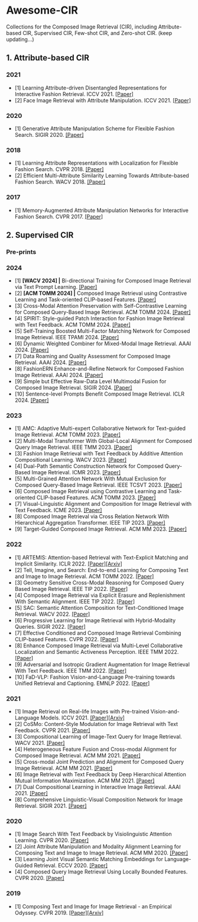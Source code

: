 # Awesome-CIR
Collections for the Composed Image Retrieval (CIR), including Attribute-based CIR, Supervised CIR, Few-shot CIR, and Zero-shot CIR. (keep updating...)

## 1. Attribute-based CIR
### 2021
- [1] Learning Attribute-driven Disentangled Representations for Interactive Fashion Retrieval. ICCV 2021. [[Paper]](https://ieeexplore.ieee.org/document/9711479)
- [2] Face Image Retrieval with Attribute Manipulation. ICCV 2021. [[Paper]](https://ieeexplore.ieee.org/document/9710728)
### 2020
- [1] Generative Attribute Manipulation Scheme for Flexible Fashion Search. SIGIR 2020. [[Paper]](https://dl.acm.org/doi/10.1145/3397271.3401150)
### 2018
- [1] Learning Attribute Representations with Localization for Flexible Fashion Search. CVPR 2018. [[Paper]](https://ieeexplore.ieee.org/stamp/stamp.jsp?tp=&arnumber=8578902)
- [2] Efficient Multi-Attribute Similarity Learning Towards Attribute-based Fashion Search. WACV 2018. [[Paper]](https://ieeexplore.ieee.org/stamp/stamp.jsp?tp=&arnumber=8354290)
### 2017
- [1] Memory-Augmented Attribute Manipulation Networks for Interactive Fashion Search. CVPR 2017. [[Paper]](https://ieeexplore.ieee.org/stamp/stamp.jsp?tp=&arnumber=8100135)

## 2. Supervised CIR
### Pre-prints

### 2024
- [1] **[WACV 2024] |** Bi-directional Training for Composed Image Retrieval via Text Prompt Learning. [[Paper]](https://ieeexplore.ieee.org/abstract/document/10484044)
- [2] **[ACM TOMM 2024] |** Composed Image Retrieval using Contrastive Learning and Task-oriented CLIP-based Features. [[Paper]](https://dl.acm.org/doi/10.1145/3617597)
- [3] Cross-Modal Attention Preservation with Self-Contrastive Learning for Composed Query-Based Image Retrieval. ACM TOMM 2024. [[Paper]](https://dl.acm.org/doi/10.1145/3639469)
- [4] SPIRIT: Style-guided Patch Interaction for Fashion Image Retrieval with Text Feedback. ACM TOMM 2024. [[Paper]](https://dl.acm.org/doi/abs/10.1145/3640345)
- [5] Self-Training Boosted Multi-Factor Matching Network for Composed Image Retrieval. IEEE TPAMI 2024. [[Paper]](https://ieeexplore.ieee.org/document/10373096)
- [6] Dynamic Weighted Combiner for Mixed-Modal Image Retrieval. AAAI 2024. [[Paper]](https://ojs.aaai.org/index.php/AAAI/article/view/28004/28023)
- [7] Data Roaming and Quality Assessment for Composed Image Retrieval. AAAI 2024. [[Paper]](https://ojs.aaai.org/index.php/AAAI/article/view/28081/28168)
- [8] FashionERN Enhance-and-Refine Network for Composed Fashion Image Retrieval. AAAI 2024. [[Paper]](https://ojs.aaai.org/index.php/AAAI/article/download/27885/27795)
- [9] Simple but Effective Raw-Data Level Multimodal Fusion for Composed Image Retrieval. SIGIR 2024. [[Paper]](https://arxiv.org/abs/2404.15875)
- [10] Sentence-level Prompts Benefit Composed Image Retrieval. ICLR 2024. [[Paper]](https://arxiv.org/abs/2310.05473)


### 2023
- [1] AMC: Adaptive Multi-expert Collaborative Network for Text-guided Image Retrieval. ACM TOMM 2023. [[Paper]](https://dl.acm.org/doi/abs/10.1145/3584703)
- [2] Multi-Modal Transformer With Global-Local Alignment for Composed Query Image Retrieval. IEEE TMM 2023. [[Paper]](https://ieeexplore.ieee.org/document/10012544)
- [3] Fashion Image Retrieval with Text Feedback by Additive Attention Compositional Learning. WACV 2023. [[Paper]](https://ieeexplore.ieee.org/document/10030891)
- [4] Dual-Path Semantic Construction Network for Composed Query-Based Image Retrieval. ICMR 2023. [[Paper]](https://dl.acm.org/doi/10.1145/3591106.3592245)
- [5] Multi-Grained Attention Network With Mutual Exclusion for Composed Query-Based Image Retrieval. IEEE TCSVT 2023. [[Paper]](https://ieeexplore.ieee.org/abstract/document/10225420)
- [6] Composed Image Retrieval using Contrastive Learning and Task-oriented CLIP-based Features. ACM TOMM 2023. [[Paper]](https://dl.acm.org/doi/10.1145/3617597)
- [7] Visual-Linguistic Alignment and Composition for Image Retrieval with Text Feedback. ICME 2023. [[Paper]](https://ieeexplore.ieee.org/document/10219821)
- [8] Composed Image Retrieval via Cross Relation Network With Hierarchical Aggregation Transformer. IEEE TIP 2023. [[Paper]](https://ieeexplore.ieee.org/document/10205526)
- [9] Target-Guided Composed Image Retrieval. ACM MM 2023. [[Paper]](https://dl.acm.org/doi/10.1145/3581783.3611817)

### 2022
- [1] ARTEMIS: Attention-based Retrieval with Text-Explicit Matching and Implicit Similarity. ICLR 2022. [[Paper]](https://openreview.net/forum?id=CVfLvQq9gLo)[[Arxiv]](https://arxiv.org/abs/2203.08101)
- [2] Tell, Imagine, and Search: End-to-end Learning for Composing Text and Image to Image Retrieval. ACM TOMM 2022. [[Paper]](https://dl.acm.org/doi/10.1145/3478642)
- [3] Geometry Sensitive Cross-Modal Reasoning for Composed Query Based Image Retrieval. IEEE TIP 2022. [[Paper]](https://ieeexplore.ieee.org/document/9667308)
- [4] Composed Image Retrieval via Explicit Erasure and Replenishment With Semantic Alignment. IEEE TIP 2022. [[Paper]](https://ieeexplore.ieee.org/document/9887834)
- [5] SAC: Semantic Attention Composition for Text-Conditioned Image Retrieval. WACV 2022. [[Paper]](https://openaccess.thecvf.com/content/WACV2022/html/Jandial_SAC_Semantic_Attention_Composition_for_Text-Conditioned_Image_Retrieval_WACV_2022_paper.html)
- [6] Progressive Learning for Image Retrieval with Hybrid-Modality Queries. SIGIR 2022. [[Paper]](https://dl.acm.org/doi/10.1145/3477495.3532047)
- [7] Effective Conditioned and Composed Image Retrieval Combining CLIP-based Features. CVPR 2022. [[Paper]](https://openaccess.thecvf.com/content/CVPR2022/papers/Baldrati_Effective_Conditioned_and_Composed_Image_Retrieval_Combining_CLIP-Based_Features_CVPR_2022_paper.pdf)
- [8] Enhance Composed Image Retrieval via Multi-Level Collaborative Localization and Semantic Activeness Perception. IEEE TMM 2022. [[Paper]](https://ieeexplore.ieee.org/document/10120671)
- [9] Adversarial and Isotropic Gradient Augmentation for Image Retrieval With Text Feedback. IEEE TMM 2022. [[Paper]](https://ieeexplore.ieee.org/abstract/document/9953564/authors#authors)
- [10] FaD-VLP: Fashion Vision-and-Language Pre-training towards Unified Retrieval and Captioning. EMNLP 2022. [[Paper]](https://aclanthology.org/2022.emnlp-main.716/)

### 2021
- [1] Image Retrieval on Real-life Images with Pre-trained Vision-and-Language Models. ICCV 2021. [[Paper]](https://ieeexplore.ieee.org/document/9710082/citations#citations)[[Arxiv]](https://arxiv.org/abs/2108.04024)
- [2] CoSMo: Content-Style Modulation for Image Retrieval with Text Feedback. CVPR 2021. [[Paper]](https://ieeexplore.ieee.org/document/9577437)
- [3] Compositional Learning of Image-Text Query for Image Retrieval. WACV 2021. [[Paper]](https://ieeexplore.ieee.org/document/9423122)
- [4] Heterogeneous Feature Fusion and Cross-modal Alignment for Composed Image Retrieval. ACM MM 2021. [[Paper]](https://dl.acm.org/doi/abs/10.1145/3474085.3475659)
- [5] Cross-modal Joint Prediction and Alignment for Composed Query Image Retrieval. ACM MM 2021. [[Paper]](https://dl.acm.org/doi/10.1145/3474085.3475483)
- [6] Image Retrieval with Text Feedback by Deep Hierarchical Attention Mutual Information Maximization. ACM MM 2021. [[Paper]](https://dl.acm.org/doi/pdf/10.1145/3474085.3475619)
- [7] Dual Compositional Learning in Interactive Image Retrieval. AAAI 2021. [[Paper]](https://ojs.aaai.org/index.php/AAAI/article/view/16271)
- [8] Comprehensive Linguistic-Visual Composition Network for Image Retrieval. SIGIR 2021. [[Paper]](https://dl.acm.org/doi/abs/10.1145/3404835.3462967)
### 2020
- [1] Image Search With Text Feedback by Visiolinguistic Attention Learning. CVPR 2020. [[Paper]](https://ieeexplore.ieee.org/document/9157634)
- [2] Joint Attribute Manipulation and Modality Alignment Learning for Composing Text and Image to Image Retrieval. ACM MM 2020. [[Paper]](https://dl.acm.org/doi/10.1145/3394171.3413917)
- [3] Learning Joint Visual Semantic Matching Embeddings for Language-Guided Retrieval. ECCV 2020. [[Paper]](https://link.springer.com/content/pdf/10.1007/978-3-030-58542-6_9.pdf?pdf=inline%20link)
- [4] Composed Query Image Retrieval Using Locally Bounded Features. CVPR 2020. [[Paper]](https://ieeexplore.ieee.org/stamp/stamp.jsp?tp=&arnumber=9157125)
### 2019
- [1] Composing Text and Image for Image Retrieval - an Empirical Odyssey. CVPR 2019. [[Paper]](https://ieeexplore.ieee.org/document/8953387)[[Arxiv]](https://arxiv.org/abs/1812.07119)
